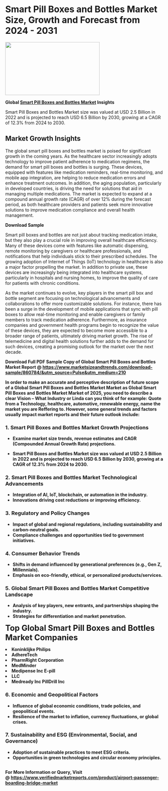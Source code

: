 <H1>Smart Pill Boxes and Bottles Market Size, Growth and Forecast from 2024 - 2031</H1><img class="aligncenter size-medium wp-image-584254" src="https://thirdeyenews.in/wp-content/uploads/2024/09/Global-Market-Research-300x168.jpeg" alt="" width="300" height="168" /><p><strong>Global&nbsp;<a href="https://www.marketsizeandtrends.com/download-sample/860784/&amp;utm_source=Pulse&amp;utm_medium=210">Smart Pill Boxes and Bottles Market</a> Insights</strong></p><p>Smart Pill Boxes and Bottles Market size was valued at USD 2.5 Billion in 2022 and is projected to reach USD 6.5 Billion by 2030, growing at a CAGR of 12.3% from 2024 to 2030.</p><p><h2>Market Growth Insights</h2> <p>The global smart pill boxes and bottles market is poised for significant growth in the coming years. As the healthcare sector increasingly adopts technology to improve patient adherence to medication regimens, the demand for smart pill boxes and bottles is surging. These devices, equipped with features like medication reminders, real-time monitoring, and mobile app integration, are helping to reduce medication errors and enhance treatment outcomes. In addition, the aging population, particularly in developed countries, is driving the need for solutions that aid in managing multiple medications. The market is expected to expand at a compound annual growth rate (CAGR) of over 12% during the forecast period, as both healthcare providers and patients seek more innovative solutions to improve medication compliance and overall health management.</p> <p><strong>Download Sample</strong></p> <p>Smart pill boxes and bottles are not just about tracking medication intake, but they also play a crucial role in improving overall healthcare efficiency. Many of these devices come with features like automatic dispensing, remote monitoring by caregivers or healthcare professionals, and notifications that help individuals stick to their prescribed schedules. The growing adoption of Internet of Things (IoT) technology in healthcare is also a major factor propelling the market. In addition to private use, these devices are increasingly being integrated into healthcare systems, particularly in hospitals and nursing homes, to improve the quality of care for patients with chronic conditions.</p> <p>As the market continues to evolve, key players in the smart pill box and bottle segment are focusing on technological advancements and collaborations to offer more customizable solutions. For instance, there has been a surge in the development of mobile applications that sync with pill boxes to allow real-time monitoring and enable caregivers or family members to track medication adherence. Furthermore, as insurance companies and government health programs begin to recognize the value of these devices, they are expected to become more accessible to a broader range of patients, ultimately driving market growth. The rise of telemedicine and digital health solutions further adds to the demand for such devices, creating a promising outlook for the market over the next decade.</p> <p><strong></p><p><span class=""><strong>Download Full PDF Sample Copy of Global Smart Pill Boxes and Bottles Market Report</strong> @ <a href="https://www.marketsizeandtrends.com/download-sample/860784/&amp;utm_source=Pulse&amp;utm_medium=210" target="_blank">https://www.marketsizeandtrends.com/download-sample/860784/&amp;utm_source=Pulse&amp;utm_medium=210</a></span></p><p>In order to make an accurate and perceptive description of future scope of a Global&nbsp;Smart Pill Boxes and Bottles Market Market as Global&nbsp;Smart Pill Boxes and Bottles Market Market of 2025, you need to describe a clear Vision &ndash; What Industry or Linda can you think of for example: Quote from a Technology, healthcare, automotive, renewable energy, name the market you are Reffering to. However, some general trends and factors usually impact market reports and their future outlook include:</p><h3>1.&nbsp;<strong>Smart Pill Boxes and Bottles Market Growth Projections</strong></h3><ul><li>Examine market size trends, revenue estimates and CAGR (Compounded Annual Growth Rate) projections.</li><li><p>Smart Pill Boxes and Bottles Market size was valued at USD 2.5 Billion in 2022 and is projected to reach USD 6.5 Billion by 2030, growing at a CAGR of 12.3% from 2024 to 2030.</p></li></ul><h3>2.&nbsp;<strong>Smart Pill Boxes and Bottles Market Technological Advancements</strong></h3><ul><li>Integration of AI, IoT, blockchain, or automation in the industry.</li><li>Innovations driving cost reductions or improving efficiency.</li></ul><h3>3.&nbsp;<strong>Regulatory and Policy Changes</strong></h3><ul><li>Impact of global and regional regulations, including sustainability and carbon-neutral goals.</li><li>Compliance challenges and opportunities tied to government initiatives.</li></ul><h3>4.&nbsp;<strong>Consumer Behavior Trends</strong></h3><ul><li>Shifts in demand influenced by generational preferences (e.g., Gen Z, Millennials).</li><li>Emphasis on eco-friendly, ethical, or personalized products/services.</li></ul><h3>5.&nbsp;<strong>Global Smart Pill Boxes and Bottles Market Competitive Landscape</strong></h3><ul><li>Analysis of key players, new entrants, and partnerships shaping the industry.</li><li>Strategies for differentiation and market penetration.</li></ul><p data-pm-slice="1 1 []"><span style="color: inherit; font-family: inherit; font-size: 25px;">Top Global Smart Pill Boxes and Bottles Market Companies</span></p><div class="" data-test-id=""><p><li>Koninklijke Philips</li><li> AdhereTech</li><li> PharmRight Corporation</li><li> MedMinder</li><li> Medipense Inc E-pill</li><li> LLC</li><li> Medready Inc PillDrill Inc</li></p></div><h3>6.&nbsp;<strong>Economic and Geopolitical Factors</strong></h3><ul><li>Influence of global economic conditions, trade policies, and geopolitical events.</li><li>Resilience of the market to inflation, currency fluctuations, or global crises.</li></ul><h3>7.&nbsp;<strong>Sustainability and ESG (Environmental, Social, and Governance)</strong></h3><ul><li>Adoption of sustainable practices to meet ESG criteria.</li><li>Opportunities in green technologies and circular economy principles.</li></ul><h2><strong style="font-size: 14px;">For More Information or Query, Visit @&nbsp;</strong><a style="background-color: #ffffff; font-size: 14px;" href="https://www.marketsizeandtrends.com/report/smart-pill-boxes-and-bottles-market/" target="_blank">https://www.verifiedmarketreports.com/product/airport-passenger-boarding-bridge-market</a></h2>
